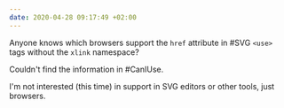 ```yaml
---
date: 2020-04-28 09:17:49 +02:00
---
```


Anyone knows which browsers support the `href` attribute in #SVG `<use>` tags without the `xlink` namespace?

Couldn't find the information in #CanIUse.

I'm not interested (this time) in support in SVG editors or other tools, just browsers.